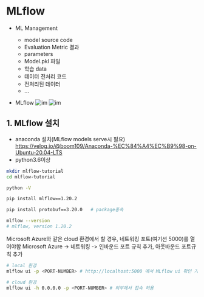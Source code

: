 # MLflow
- ML Management
  - model source code
  - Evaluation Metric 결과
  - parameters
  - Model.pkl 파일
  - 학습 data
  - 데이터 전처리 코드
  - 전처리된 데이터
  - ...
  
- MLflow
![im](https://helloailab.notion.site/image/https%3A%2F%2Fs3-us-west-2.amazonaws.com%2Fsecure.notion-static.com%2Fe2542765-f453-4878-8077-9109e8a5e394%2FUntitled.png?table=block&id=f7147728-76e4-4f20-bf4d-35806d394944&spaceId=671307dc-84e2-4a4c-8ff5-ade4dd0d922d&width=1920&userId=&cache=v2)
![im](https://helloailab.notion.site/image/https%3A%2F%2Fs3-us-west-2.amazonaws.com%2Fsecure.notion-static.com%2Fdaef255f-7972-4e35-8c8c-e5b4bd963e77%2FUntitled.png?table=block&id=68fdaffe-b149-4dfa-b8ca-d94b4b324f14&spaceId=671307dc-84e2-4a4c-8ff5-ade4dd0d922d&width=1860&userId=&cache=v2)

## 1. MLflow 설치
- anaconda 설치(MLflow models serve시 필요)
https://velog.io/@boom109/Anaconda-%EC%84%A4%EC%B9%98-on-Ubuntu-20.04-LTS
- python3.6이상
```bash
mkdir mlflow-tutorial
cd mlflow-tutorial

python -V

pip install mlflow==1.20.2

pip install protobuf==3.20.0   # package종속

mlflow --version
# mlflow, version 1.20.2
```

Microsoft Azure와 같은 cloud 환경에서 할 경우, 네트워킹 포트(여기선 5000)를 열어야함
Microsoft Azure -> 네트워킹 -> 인바운드 포트 규칙 추가, 아웃바운드 포트규칙 추가

```bash
# local 환경
mlflow ui -p <PORT-NUMBER> # http://localhost:5000 에서 MLflow ui 확인 가능 default port num:5000

# cloud 환경
mlflow ui -h 0.0.0.0 -p <PORT-NUMBER> # 외부에서 접속 허용
```

